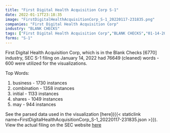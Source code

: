 ```yaml
---
title: "First Digital Health Acquisition Corp S-1"
date: 2022-01-17T23:18:35
image: "FirstDigitalHealthAcquisitionCorp_S-1_20220117-231835.png"
companies: "First Digital Health Acquisition Corp"
industry: "BLANK CHECKS"
tags: ["First Digital Health Acquisition Corp","BLANK CHECKS","01-14-2022","S-1"]
forms: "S-1"
---
```

First Digital Health Acquisition Corp, which is in the Blank Checks [6770] industry, SEC S-1 filing on January 14, 2022 had 76649 (cleaned) words - 600 were utilized for the visualizations.

Top Words:
1. business - 1730 instances
2. combination - 1358 instances
3. initial - 1133 instances
4. shares - 1049 instances
5. may - 944 instances


See the parsed data used in the visualization [here]({{< staticlink name=FirstDigitalHealthAcquisitionCorp_S-1_20220117-231835.json >}}).  
View the actual filing on the SEC website [here](https://www.sec.gov/Archives/edgar/data/1868951/0001829126-22-000973.txt)
